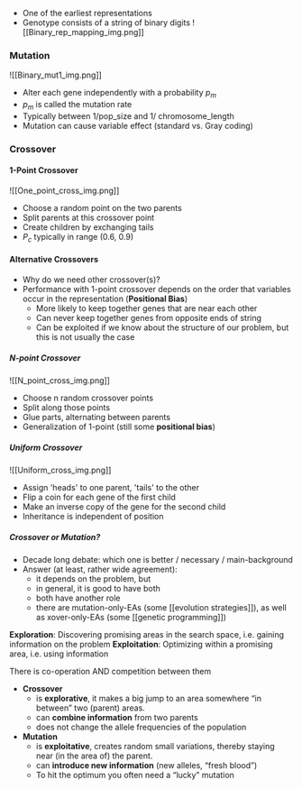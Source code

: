 - One of the earliest representations
- Genotype consists of a string of binary digits
![[Binary_rep_mapping_img.png]]

### Mutation

![[Binary_mut1_img.png]]
- Alter each gene independently with a probability $p_m$
- $p_m$ is called the mutation rate
- Typically between 1/pop_size and 1/ chromosome_length
- Mutation can cause variable effect (standard vs. Gray coding)

### Crossover
#### 1-Point Crossover
![[One_point_cross_img.png]]
- Choose a random point on the two parents
- Split parents at this crossover point
- Create children by exchanging tails
- $P_c$ typically in range (0.6, 0.9)


#### Alternative Crossovers
- Why do we need other crossover(s)?
- Performance with 1-point crossover depends on the order that variables occur in the representation (**Positional Bias**)
	- More likely to keep together genes that are near each other
	- Can never keep together genes from opposite ends of string
	- Can be exploited if we know about the structure of our problem, but this is not usually the case

##### N-point Crossover
![[N_point_cross_img.png]]
- Choose n random crossover points
- Split along those points
- Glue parts, alternating between parents
- Generalization of 1-point (still some **positional bias**)

##### Uniform Crossover
![[Uniform_cross_img.png]]
- Assign 'heads' to one parent, 'tails' to the other
- Flip a coin for each gene of the first child
- Make an inverse copy of the gene for the second child
- Inheritance is independent of position


##### Crossover or Mutation?
- Decade long debate: which one is better / necessary / main-background 
- Answer (at least, rather wide agreement):
	- it depends on the problem, but
	- in general, it is good to have both
	- both have another role
	- there are mutation-only-EAs (some [[evolution strategies]]), as well as xover-only-EAs (some [[genetic programming]])

**Exploration**: Discovering promising areas in the search space, i.e. gaining information on the problem
**Exploitation**: Optimizing within a promising area, i.e. using information

There is co-operation AND competition between them
- **Crossover** 
	- is **explorative**, it makes a big jump to an area somewhere “in between” two (parent) areas.
	- can **combine information** from two parents
	- does not change the allele frequencies of the population
- **Mutation** 
	- is **exploitative**, creates random small variations, thereby staying near (in the area of) the parent.
	- can **introduce new information** (new alleles, “fresh blood”)
	- To hit the optimum you often need a “lucky” mutation